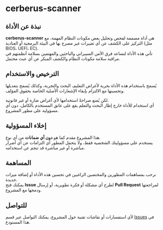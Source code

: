 # cerberus-scanner

## نبذة عن الأداة
**cerberus-scanner** هي أداة مصممة لفحص وتحليل بعض مكونات النظام المهمة، مع التركيز على الكشف عن أي تغييرات غير مصرح بها في البيئة البرمجية أو العتادية (مثل BIOS، UEFI، EC).  
تأتي هذه الأداة لتساعد فرق الأمن السيبراني والباحثين والمهتمين بسلامة أنظمتهم في مراقبة سلامة مكونات النظام والكشف المبكر عن أي عبث محتمل.

## الترخيص والاستخدام
يُسمح باستخدام هذه الأداة بحرية لأغراض التعليم، البحث والتجربة، وكذلك يُسمح بتعديلها وتحسينها مع الالتزام بإبقاء الإشعارات الأصلية الخاصة بحقوق المؤلف.

لكن يُمنع صراحةً استخدامها لأي أغراض ضارة أو غير قانونية.  
أي استخدام للأداة خارج إطار البحث والتعلم يقع على عاتق المستخدم بالكامل، دون أي مسؤولية على مطور المشروع.

## إخلاء المسؤولية
هذا المشروع مقدم كما هو **دون أي ضمانات** من أي نوع.  
يستخدم على مسؤوليتك الشخصية فقط، ولا يتحمل المطور أي التزامات عن أي أضرار مباشرة أو غير مباشرة قد تنجم عن استخدامه.

## المساهمة
نرحب بمساهمات المطورين والمختصين الراغبين في تحسين هذه الأداة أو إضافة ميزات جديدة.  
يمكنك فتح **Issue** لطرح أي مشكلة أو فكرة تطويرية، أو إرسال **Pull Request** لمراجعتها ودمجها مع المشروع.

## للتواصل
لأي استفسارات أو نقاشات تقنية حول المشروع، يمكنك التواصل عبر قسم [Issues](../../issues) في هذا المستودع.
